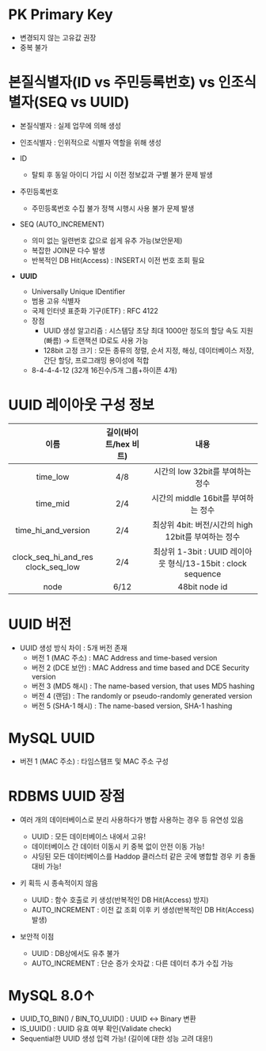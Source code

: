 # PK Primary Key
- 변경되지 않는 고유값 권장
- 중복 불가

# 본질식별자(ID vs 주민등록번호) vs 인조식별자(SEQ vs UUID)
- 본질식별자 : 실제 업무에 의해 생성
- 인조식별자 : 인위적으로 식별자 역할을 위해 생성

- ID
  - 탈퇴 후 동일 아이디 가입 시 이전 정보값과 구별 불가 문제 발생
- 주민등록번호
  - 주민등록번호 수집 불가 정책 시행시 사용 불가 문제 발생
- SEQ (AUTO_INCREMENT)
  - 의미 없는 일련번호 값으로 쉽게 유추 가능(보안문제)
  - 복잡한 JOIN문 다수 발생
  - 반복적인 DB Hit(Access) : INSERT시 이전 번호 조회 필요
- **UUID**
  - Universally Unique IDentifier
  - 범용 고유 식별자
  - 국제 인터넷 표준화 기구(IETF) : RFC 4122
  - 장점
    - UUID 생성 알고리즘 : 시스템당 초당 최대 1000만 정도의 할당 속도 지원(빠름) → 트랜잭션 ID로도 사용 가능
    - 128bit 고정 크기 : 모든 종류의 정렬, 순서 지정, 해싱, 데이터베이스 저장, 간단 할당, 프로그래밍 용이성에 적합
  - 8-4-4-4-12 (32개 16진수/5개 그룹+하이픈 4개)

# UUID 레이아웃 구성 정보
|이름|길이(바이트/hex 비트)|내용|
|:--:|:--:|:--:|
|time_low|4/8|시간의 low 32bit를 부여하는 정수|
|time_mid|2/4|시간의 middle 16bit를 부여하는 정수|
|time_hi_and_version|2/4|최상위 4bit: 버전/시간의 high 12bit를 부여하는 정수|
|clock_seq_hi_and_res<br>clock_seq_low|2/4|최상위 1-3bit : UUID 레이아웃 형식/13-15bit : clock sequence|
|node|6/12|48bit node id|

# UUID 버전
- UUID 생성 방식 차이 : 5개 버전 존재
  - 버전 1 (MAC 주소) : MAC Address and time-based version
  - 버전 2 (DCE 보안) : MAC Address and time based and DCE Security version
  - 버전 3 (MD5 해시) : The name-based version, that uses MD5 hashing
  - 버전 4 (랜덤) : The randomly or pseudo-randomly generated version
  - 버전 5 (SHA-1 해시) : The name-based version, SHA-1 hashing
 
# MySQL UUID
- 버전 1 (MAC 주소) : 타임스탬프 및 MAC 주소 구성

# RDBMS UUID 장점
- 여러 개의 데이터베이스로 분리 사용하다가 병합 사용하는 경우 등 유연성 있음
  - UUID : 모든 데이터베이스 내에서 고유!
  - 데이터베이스 간 데이터 이동시 키 중복 없이 안전 이동 가능!
  - 샤딩된 모든 데이터베이스를 Haddop 클러스터 같은 곳에 병합할 경우 키 충돌 대비 가능!
 
- 키 획득 시 종속적이지 않음
  - UUID : 함수 호출로 키 생성(반복적인 DB Hit(Access) 방지)
  - AUTO_INCREMENT : 이전 값 조회 이후 키 생성(반복적인 DB Hit(Access) 발생)
 
- 보안적 이점
  - UUID : DB상에서도 유추 불가
  - AUTO_INCREMENT : 단순 증가 숫자값 : 다른 데이터 추가 수집 가능
 
# MySQL 8.0↑
- UUID_TO_BIN() / BIN_TO_UUID() : UUID ↔ Binary 변환
- IS_UUID() : UUID 유효 여부 확인(Validate check)
- Sequential한 UUID 생성 입력 가능! (길이에 대한 성능 고려 대응!)
